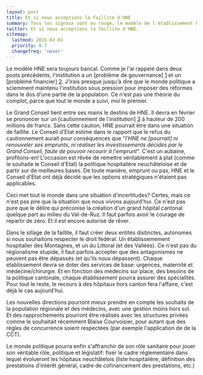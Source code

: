 ```yaml
---
layout: post
title: Et si nous acceptions la faillite d'HNE
summary: Tous les signaux sont au rouge, le modèle de l'établissement hospitalier multisite est un échec total. La faillite n'est pas seulement économique, elle est morale et politique. Il est grand temps de passer à autre chose.
twitter: Et si nous acceptions la faillite d'HNE.
sitemap:
  lastmod: 2015-02-01
  priority: 0.7
  changefreq: 'never'
---
```


Le modèle HNE sera toujours bancal. Comme je l'ai rappelé dans deux posts précédents, l'institution a un [problème de gouvernance] [1] 
et un [problème financier] [2]. J'irais presque jusqu'à dire que le monde politique a sciemment maintenu l'institution sous pression 
pour imposer des réformes dans le dos d'une partie de la population. Ce n'est pas une théorie du complot, parce que tout le monde a 
suivi, moi le premier.

Le Grand Conseil tient entre ses mains le destins de HNE. Il devra en février se prononcer sur un [cautionnement de l'institution] [3] à 
hauteur de 200 millions de francs. Sans cette caution, HNE pourrait être dans une situation de faillite. Le Conseil d'Etat 
estime dans le rapport que le refus du cautionnement aurait pour conséquences que "*l'HNE ne [pourrait] ni renouveler ses emprunts, 
ni réaliser les investissements décidés par le Grand Conseil, faute de pouvoir recourir à l'emprunt*". C'est un aubaine, 
profitons-en! L'occasion est rêvée de remettre véritablement à plat (comme le souhaite le Conseil d'Etat) la politique 
hospitalière neuchâteloise et de partir sur de meilleures bases. De toute manière, emprunt ou pas, HNE et le Conseil d'Etat ont déjà
décidé que les options stratégiques n'étaient pas applicables. 

Ceci met tout le monde dans une situation d'incertitudes? Certes, mais ce n'est pas pire que la situation que nous vivons aujourd'hui. 
Ce n'est pas pure que le délire qui préconise la création d'un grand hôpital cantonal quelque part au milieu du Val-de-Ruz. 
Il faut parfois avoir le courage de repartir de zéro. Et il est encore autorisé de rêver.

Dans le sillage de la faillite, il faut créer deux entités distinctes, autonomes si nous souhaitons respecter le droit fédéral. Un 
établissemement hospitalier des Montagnes, et un du Littoral (et des Vallées). Ce n'est pas du régionalisme stupide, il faut parfois accepter 
que des antagonismes ne peuvent pas être dépassés (et qu'ils nous dépassent). Chaque établissement devra se doter des services de 
base: urgences, maternité et médecine/chirurgie. Et en fonction des médecins sur place, des besoins de la politique cantonale, 
chaque établissement pourra assurer des spécialités. Pour tout le reste, le recours à des hôpitaux hors canton fera l'affaire, c'est 
déjà le cas aujourd'hui.

Les nouvelles directions pourront mieux prendre en compte les souhaits de la population régionale et des médecins, avec une gestion 
moins hors sol. Et des rapprochements pourront être réalisés avec les structures privées comme le souhaitait récemment Blaise 
Courvoisier, pour autant que des règles de concurrence soient respectées (par exemple l'application de de la CCT). 

Le monde politique pourra enfin s'affranchir de son rôle sanitaire pour jouer son véritable rôle, politique et législatif: fixer 
le cadre réglementaire dans lequel évolueront les hôpitaux neuchâtelois (liste hospitalière, définition des prestations 
d'intérêt général, cadre de cofinancement des prestations, etc.)

[1]: http://fabienfivaz.ch/2015/01/30/HNE-gouvernance-qui-commande.html
[2]: http://fabienfivaz.ch/2015/01/31/HNE-a-un-probleme-de-financement.html
[3]: http://www.ne.ch/autorites/GC/objets/Documents/Rapports/2014/14032_CE.pdf